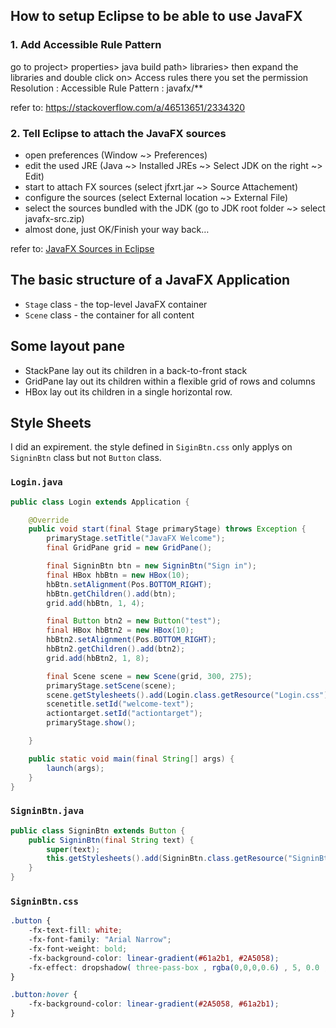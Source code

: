 ## How to setup Eclipse to be able to use JavaFX
### 1. Add Accessible Rule Pattern
go to project> properties> java build path> libraries> then expand the libraries and double click on> Access rules there you set the permission Resolution : Accessible Rule Pattern : javafx/**

refer to: https://stackoverflow.com/a/46513651/2334320

### 2. Tell Eclipse to attach the JavaFX sources
+ open preferences (Window ~> Preferences)
+ edit the used JRE (Java ~> Installed JREs ~> Select JDK on the right ~> Edit)
+ start to attach FX sources (select jfxrt.jar ~> Source Attachement)
+ configure the sources (select External location ~> External File)
+ select the sources bundled with the JDK (go to JDK root folder ~> select javafx-src.zip)
+ almost done, just OK/Finish your way back…

refer to: [JavaFX Sources in Eclipse](https://blog.codefx.org/tools/javafx-sources-in-eclipse/)

## The basic structure of a JavaFX Application
- `Stage` class - the top-level JavaFX container
- `Scene` class - the container for all content

## Some layout pane
- StackPane
   lay out its children in a back-to-front stack
- GridPane
   lay out its children within a flexible grid of rows and columns
- HBox
   lay out its children in a single horizontal row.
   
## Style Sheets
I did an expirement.
the style defined in `SiginBtn.css` only applys on `SigninBtn` class but not `Button` class.
### `Login.java` 
```java
public class Login extends Application {

	@Override
	public void start(final Stage primaryStage) throws Exception {
		primaryStage.setTitle("JavaFX Welcome");
		final GridPane grid = new GridPane();

		final SigninBtn btn = new SigninBtn("Sign in");
		final HBox hbBtn = new HBox(10);
		hbBtn.setAlignment(Pos.BOTTOM_RIGHT);
		hbBtn.getChildren().add(btn);
		grid.add(hbBtn, 1, 4);

		final Button btn2 = new Button("test");
		final HBox hbBtn2 = new HBox(10);
		hbBtn2.setAlignment(Pos.BOTTOM_RIGHT);
		hbBtn2.getChildren().add(btn2);
		grid.add(hbBtn2, 1, 8);

		final Scene scene = new Scene(grid, 300, 275);
		primaryStage.setScene(scene);
		scene.getStylesheets().add(Login.class.getResource("Login.css").toExternalForm());
		scenetitle.setId("welcome-text");
		actiontarget.setId("actiontarget");
		primaryStage.show();

	}

	public static void main(final String[] args) {
		launch(args);
	}
}
```
### `SigninBtn.java`
```java
public class SigninBtn extends Button {
	public SigninBtn(final String text) {
		super(text);
		this.getStylesheets().add(SigninBtn.class.getResource("SigninBtn.css").toExternalForm());
	}
}
```
### `SigninBtn.css`
```css
.button {
    -fx-text-fill: white;
    -fx-font-family: "Arial Narrow";
    -fx-font-weight: bold;
    -fx-background-color: linear-gradient(#61a2b1, #2A5058);
    -fx-effect: dropshadow( three-pass-box , rgba(0,0,0,0.6) , 5, 0.0 , 0 , 1 );
}

.button:hover {
    -fx-background-color: linear-gradient(#2A5058, #61a2b1);
}
```


